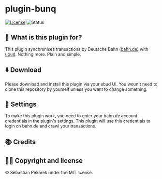 # plugin-bunq

[![License](https://img.shields.io/badge/license-MIT-blue.svg?style=flat-square)](LICENSE)
![Status](https://git-badges.sebbo.net/84/master/build)


## 🤨 What is this plugin for?

This plugin synchronises transactions by Deutsche Bahn ([bahn.de](https://www.bahn.de)) with [ubud](https://ubud.club). 
Nothing more. Plain and simple.


## ⬇️ Download

Please download and install this plugin via your ubud UI. You woun't need to clone this repository by yourself unless 
you want to change something.


## 🔧 Settings

To make this plugin work, you need to enter your bahn.de account credentials in the plugin's settings. This plugin will 
use this credentials to login on bahn.de and crawl your transactions.
## 📚 Credits


## 👨‍🔧 Copyright and license

&copy; Sebastian Pekarek under the MIT license.
